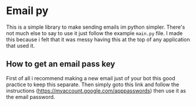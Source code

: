 # Email py

This is a simple library to make sending emails im python simpler. There's not much else to say to use it just follow the example `main.py` file. I made this because i felt that it was messy having this at the top of any application that used it.

## How to get an email pass key

First of all i recommend making a new email just of your bot this good practice to keep this separate. Then simply goto this link and follow the instructions (https://myaccount.google.com/apppasswords) then use it as the email password.



